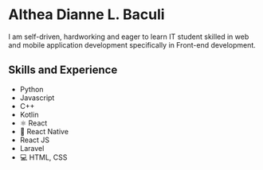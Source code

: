 # Althea Dianne L. Baculi

I am self-driven, hardworking and eager to learn IT student skilled in web and mobile application development specifically in Front-end development. 

## Skills and Experience
- Python
- Javascript
- C++
- Kotlin
- ⚛ React
- 📱 React Native
- React JS
- Laravel
- 💻 HTML, CSS


